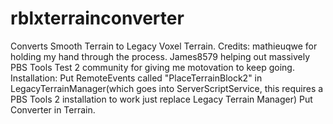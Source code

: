 # rblxterrainconverter
Converts Smooth Terrain to Legacy Voxel Terrain.
Credits:
mathieuqwe for holding my hand through the process.
James8579 helping out massively
PBS Tools Test 2 community for giving me motovation to keep going.
Installation:
Put RemoteEvents called "PlaceTerrainBlock2" in LegacyTerrainManager(which goes into ServerScriptService, this requires a PBS Tools 2 installation to work just replace Legacy Terrain Manager)
Put Converter in Terrain.
